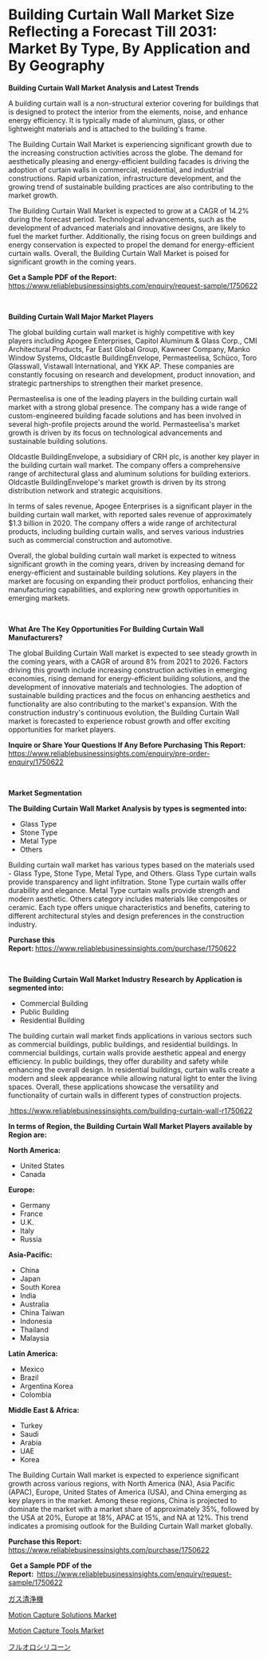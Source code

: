 <p><h1>Building Curtain Wall Market Size Reflecting a Forecast Till 2031: Market By Type, By Application and By Geography</h1></p><p><strong>Building Curtain Wall Market Analysis and Latest Trends</strong></p>
<p><p>A building curtain wall is a non-structural exterior covering for buildings that is designed to protect the interior from the elements, noise, and enhance energy efficiency. It is typically made of aluminum, glass, or other lightweight materials and is attached to the building's frame.</p><p>The Building Curtain Wall Market is experiencing significant growth due to the increasing construction activities across the globe. The demand for aesthetically pleasing and energy-efficient building facades is driving the adoption of curtain walls in commercial, residential, and industrial constructions. Rapid urbanization, infrastructure development, and the growing trend of sustainable building practices are also contributing to the market growth.</p><p>The Building Curtain Wall Market is expected to grow at a CAGR of 14.2% during the forecast period. Technological advancements, such as the development of advanced materials and innovative designs, are likely to fuel the market further. Additionally, the rising focus on green buildings and energy conservation is expected to propel the demand for energy-efficient curtain walls. Overall, the Building Curtain Wall Market is poised for significant growth in the coming years.</p></p>
<p><strong>Get a Sample PDF of the Report:&nbsp;</strong> <a href="https://www.reliablebusinessinsights.com/enquiry/request-sample/1750622">https://www.reliablebusinessinsights.com/enquiry/request-sample/1750622</a></p>
<p>&nbsp;</p>
<p><strong>Building Curtain Wall Major Market Players</strong></p>
<p><p>The global building curtain wall market is highly competitive with key players including Apogee Enterprises, Capitol Aluminum & Glass Corp., CMI Architectural Products, Far East Global Group, Kawneer Company, Manko Window Systems, Oldcastle BuildingEnvelope, Permasteelisa, Schüco, Toro Glasswall, Vistawall International, and YKK AP. These companies are constantly focusing on research and development, product innovation, and strategic partnerships to strengthen their market presence.</p><p>Permasteelisa is one of the leading players in the building curtain wall market with a strong global presence. The company has a wide range of custom-engineered building facade solutions and has been involved in several high-profile projects around the world. Permasteelisa's market growth is driven by its focus on technological advancements and sustainable building solutions.</p><p>Oldcastle BuildingEnvelope, a subsidiary of CRH plc, is another key player in the building curtain wall market. The company offers a comprehensive range of architectural glass and aluminum solutions for building exteriors. Oldcastle BuildingEnvelope's market growth is driven by its strong distribution network and strategic acquisitions.</p><p>In terms of sales revenue, Apogee Enterprises is a significant player in the building curtain wall market, with reported sales revenue of approximately $1.3 billion in 2020. The company offers a wide range of architectural products, including building curtain walls, and serves various industries such as commercial construction and automotive.</p><p>Overall, the global building curtain wall market is expected to witness significant growth in the coming years, driven by increasing demand for energy-efficient and sustainable building solutions. Key players in the market are focusing on expanding their product portfolios, enhancing their manufacturing capabilities, and exploring new growth opportunities in emerging markets.</p></p>
<p>&nbsp;</p>
<p><strong>What Are The Key Opportunities For Building Curtain Wall Manufacturers?</strong></p>
<p><p>The global Building Curtain Wall market is expected to see steady growth in the coming years, with a CAGR of around 8% from 2021 to 2026. Factors driving this growth include increasing construction activities in emerging economies, rising demand for energy-efficient building solutions, and the development of innovative materials and technologies. The adoption of sustainable building practices and the focus on enhancing aesthetics and functionality are also contributing to the market's expansion. With the construction industry's continuous evolution, the Building Curtain Wall market is forecasted to experience robust growth and offer exciting opportunities for market players.</p></p>
<p><strong>Inquire or Share Your Questions If Any Before Purchasing This Report:</strong> <a href="https://www.reliablebusinessinsights.com/enquiry/pre-order-enquiry/1750622">https://www.reliablebusinessinsights.com/enquiry/pre-order-enquiry/1750622</a></p>
<p>&nbsp;</p>
<p><strong>Market Segmentation</strong></p>
<p><strong>The Building Curtain Wall Market Analysis by types is segmented into:</strong></p>
<p><ul><li>Glass Type</li><li>Stone Type</li><li>Metal Type</li><li>Others</li></ul></p>
<p><p>Building curtain wall market has various types based on the materials used - Glass Type, Stone Type, Metal Type, and Others. Glass Type curtain walls provide transparency and light infiltration. Stone Type curtain walls offer durability and elegance. Metal Type curtain walls provide strength and modern aesthetic. Others category includes materials like composites or ceramic. Each type offers unique characteristics and benefits, catering to different architectural styles and design preferences in the construction industry.</p></p>
<p><strong>Purchase this Report:&nbsp;</strong><a href="https://www.reliablebusinessinsights.com/purchase/1750622">https://www.reliablebusinessinsights.com/purchase/1750622</a></p>
<p>&nbsp;</p>
<p><strong>The Building Curtain Wall Market Industry Research by Application is segmented into:</strong></p>
<p><ul><li>Commercial Building</li><li>Public Building</li><li>Residential Building</li></ul></p>
<p><p>The building curtain wall market finds applications in various sectors such as commercial buildings, public buildings, and residential buildings. In commercial buildings, curtain walls provide aesthetic appeal and energy efficiency. In public buildings, they offer durability and safety while enhancing the overall design. In residential buildings, curtain walls create a modern and sleek appearance while allowing natural light to enter the living spaces. Overall, these applications showcase the versatility and functionality of curtain walls in different types of construction projects.</p></p>
<p><a href="https://www.reliablebusinessinsights.com/building-curtain-wall-r1750622">&nbsp;https://www.reliablebusinessinsights.com/building-curtain-wall-r1750622</a></p>
<p><strong>In terms of Region, the Building Curtain Wall Market Players available by Region are:</strong></p>
<p>
    <p> <strong> North America: </strong>
        <ul>
            <li>United States</li>
            <li>Canada</li>
        </ul>
        </p> 
    <p> <strong> Europe: </strong>
        <ul>
            <li>Germany</li>
            <li>France</li>
            <li>U.K.</li>
            <li>Italy</li>
            <li>Russia</li>
        </ul>
        </p> 
    <p> <strong> Asia-Pacific: </strong>
        <ul>
            <li>China</li>
            <li>Japan</li>
            <li>South Korea</li>
            <li>India</li>
            <li>Australia</li>
            <li>China Taiwan</li>
            <li>Indonesia</li>
            <li>Thailand</li>
            <li>Malaysia</li>
        </ul>
        </p> 
    <p> <strong> Latin America: </strong>
        <ul>
            <li>Mexico</li>
            <li>Brazil</li>
            <li>Argentina Korea</li>
            <li>Colombia</li>
        </ul>
        </p> 
    <p> <strong> Middle East & Africa: </strong>
        <ul>
            <li>Turkey</li>
            <li>Saudi</li>
            <li>Arabia</li>
            <li>UAE</li>
            <li>Korea</li>
        </ul>
    </p>
    </p>
<p><p>The Building Curtain Wall market is expected to experience significant growth across various regions, with North America (NA), Asia Pacific (APAC), Europe, United States of America (USA), and China emerging as key players in the market. Among these regions, China is projected to dominate the market with a market share of approximately 35%, followed by the USA at 20%, Europe at 18%, APAC at 15%, and NA at 12%. This trend indicates a promising outlook for the Building Curtain Wall market globally.</p></p>
<p><strong>Purchase this Report: </strong><a href="https://www.reliablebusinessinsights.com/purchase/1750622">https://www.reliablebusinessinsights.com/purchase/1750622</a></p>
<p>&nbsp;<strong>Get a Sample PDF of the Report:&nbsp;&nbsp;</strong><a href="https://www.reliablebusinessinsights.com/enquiry/request-sample/1750622">https://www.reliablebusinessinsights.com/enquiry/request-sample/1750622</a></p>
<p><strong></strong></p>
<p><p><a href="https://medium.com/@anabelavenport7854/%E3%82%AC%E3%82%B9%E6%B5%84%E5%8C%96%E8%A3%85%E7%BD%AE%E5%B8%82%E5%A0%B4%E3%81%AE%E3%83%A1%E3%83%88%E3%83%AA%E3%82%AF%E3%82%B9%E3%82%92%E8%A7%A3%E8%AA%AD%E3%81%99%E3%82%8B-%E5%B8%82%E5%A0%B4%E3%82%B7%E3%82%A7%E3%82%A2-%E3%83%88%E3%83%AC%E3%83%B3%E3%83%89-%E6%88%90%E9%95%B7%E3%83%91%E3%82%BF%E3%83%BC%E3%83%B3-0b9ee79a0cf9">ガス清浄機</a></p><p><a href="https://github.com/khayangel/Market-Research-Report-List-4/blob/main/motion-capture-solutions-market.md">Motion Capture Solutions Market</a></p><p><a href="https://github.com/brentleyjimmiealvaradoz4l1rea/Market-Research-Report-List-3/blob/main/motion-capture-tools-market.md">Motion Capture Tools Market</a></p><p><a href="https://medium.com/@jacksonmith1931/%E3%83%95%E3%83%AB%E3%82%AA%E3%83%AD%E3%82%B7%E3%83%AA%E3%82%B3%E3%83%BC%E3%83%B3%E5%B8%82%E5%A0%B4-2031%E5%B9%B4%E3%81%BE%E3%81%A7%E3%81%AE%E6%88%90%E5%8A%9F%E3%81%97%E3%81%9F%E4%BA%8B%E6%A5%AD%E6%88%A6%E7%95%A5%E3%81%AE%E9%8D%B5%E3%82%92%E4%BA%88%E6%B8%AC-072fd7b415f8">フルオロシリコーン</a></p></p>
